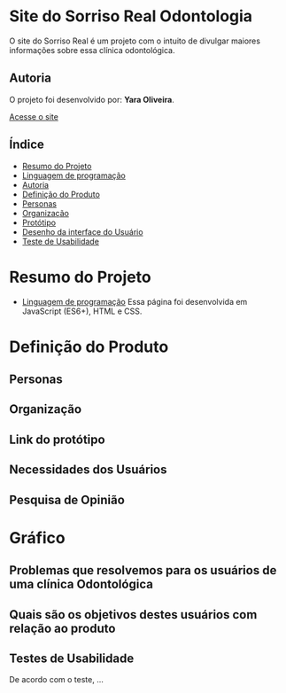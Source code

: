 # Site do Sorriso Real Odontologia
O site do Sorriso Real é um projeto com o intuito de divulgar maiores informações sobre essa clínica odontológica.

## Autoria
O projeto foi desenvolvido por: **Yara Oliveira**.

[Acesse o site](https://yaoliveira.github.io/sorriso-real-odontologia/)

## Índice

* [Resumo do Projeto](#Resumo-do-Projeto)
* [Linguagem de programação](#Linguagem-de-programação)
* [Autoria](#Autoria)
* [Definição do Produto](#Definição-do-produto)
* [Personas](#Personas)
* [Organização](#Organização)
* [Protótipo](#Protótipo)
* [Desenho da interface do Usuário](#Desenho-da-interface-do-Usuário)
* [Teste de Usabilidade](#Teste-de-usabilidade)

# Resumo do Projeto
 

* [Linguagem de programação](#Linguagem-de-programação)
Essa página foi desenvolvida em JavaScript (ES6+), HTML e CSS.


# Definição do Produto

## Personas


## Organização


## Link do protótipo





## Necessidades dos Usuários


## Pesquisa de Opinião


# Gráfico


## Problemas que resolvemos para os usuários de uma clínica Odontológica


## Quais são os objetivos destes usuários com relação ao produto


## Testes de Usabilidade
De acordo com o teste, ...
